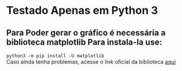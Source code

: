 # Testado Apenas em Python 3

## Para Poder gerar o gráfico é necessária a biblioteca matplotlib Para instala-la use:
`python3 -m pip install -U matplotlib`  
Caso ainda tenha problemas, acesse o link oficial da biblioteca [aqui](https://matplotlib.org/users/installing.html)